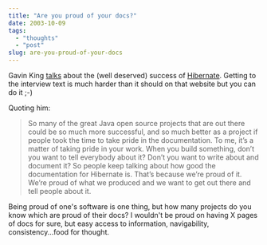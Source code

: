 ```yaml
---
title: "Are you proud of your docs?"
date: 2003-10-09
tags: 
  - "thoughts"
  - "post"
slug: are-you-proud-of-your-docs
---
```


Gavin King [talks](http://www.theserverside.com/home/thread.jsp?thread_id=21678) about the (well deserved) success of [Hibernate](http://hibernate.org/). Getting to the interview text is much harder than it should on that website but you can do it ;-)

Quoting him:

> So many of the great Java open source projects that are out there could be so much more successful, and so much better as a project if people took the time to take pride in the documentation. To me, it’s a matter of taking pride in your work. When you build something, don’t you want to tell everybody about it? Don’t you want to write about and document it? So people keep talking about how good the documentation for Hibernate is. That’s because we’re proud of it. We’re proud of what we produced and we want to get out there and tell people about it.

Being proud of one's software is one thing, but how many projects do you know which are proud of their docs? I wouldn't be proud on having X pages of docs for sure, but easy access to information, navigability, consistency...food for thought.
